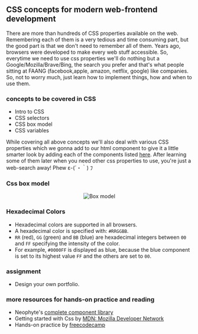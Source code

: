 ## CSS concepts for modern web-frontend development
There are more than hundreds of CSS properties available on the web. Remembering each of them is a very tedious and time consuming part, but the good part is that we don't need to remember all of them. Years ago, browsers were developed to make every web stuff accessible. So, everytime we need to use css properties we'll do nothing but a Google/Mozilla/Brave/Bing, the search you prefer and that's what people sitting at FAANG (facebook,apple, amazon, netflix, google) like companies. So, not to worry much, just learn how to implement things, how and when to use them.

### concepts to be covered in CSS
* Intro to CSS
* CSS selectors
* CSS box model
* CSS variables

While covering all above concepts we'll also deal with various CSS properties which we gonna add to our html component to give it a little smarter look by adding each of the components listed [here](https://parthpandyappp.github.io). After learning some of them later when you need other css properties to use, you're just a web-search away! Phew ε-(´・｀) ﾌ

### Css box model
<p align="center">
  <img src="https://i.ibb.co/bdwXbPx/screely-box-model.png" title="Box model"/>
</p>

### Hexadecimal Colors
* Hexadecimal colors are supported in all browsers.
* A hexadecimal color is specified with: `#RRGGBB`.
* `RR` (red), `GG` (green) and `BB` (blue) are hexadecimal integers between `00` and `FF` specifying the intensity of the color.
* For example, `#0000FF` is displayed as blue, because the blue component is set to its highest value `FF` and the others are set to `00`.

### assignment
* Design your own portfolio.

### more resources for hands-on practice and reading
* Neophyte's [complete component library](https://ikej6.csb.app/)
* Getting started with Css by [MDN: Mozilla Developer Network](https://developer.mozilla.org/en-US/docs/Web/CSS)
* Hands-on practice by [freecodecamp](https://www.freecodecamp.org/learn/responsive-web-design/#basic-css)
